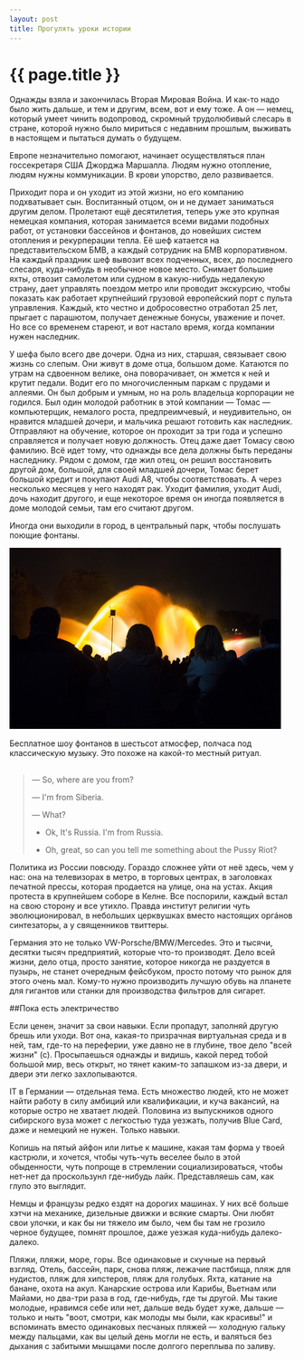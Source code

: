 ```yaml
---
layout: post
title: Прогулять уроки истории
---
```

# {{ page.title }}

Однажды взяла и закончилась Вторая Мировая Война. И как-то надо было жить дальше, и тем и другим, всем, вот и ему тоже. А он —  немец, который умеет чинить водопровод, скромный трудолюбивый слесарь в стране, которой нужно было мириться с недавним прошлым, выживать в настоящем и пытаться думать о будущем. 

Европе незначительно помогают, начинает осуществляться план госсекретаря США Джорджа Маршалла. Людям нужно отопление, людям нужны коммуникации. В крови упорство, дело развивается.

Приходит пора и он уходит из этой жизни, но его компанию подхватывает сын. Воспитанный отцом, он и не думает заниматься другим делом. Пролетают ещё десятилетия, теперь уже это крупная немецкая компания, которая занимается всеми видами подобных работ, от установки бассейнов и фонтанов, до новейших систем отопления и рекурперации тепла. Её шеф катается на представительском БМВ, а каждый сотрудник на БМВ корпоративном. На каждый праздник шеф вывозит всех подченных, всех, до последнего слесаря, куда-нибудь в необычное новое место. Снимает большие яхты, отвозит самолетом или судном в какую-нибудь недалекую страну, дает управлять поездом метро или проводит экскурсию, чтобы показать как работает крупнейший грузовой европейский порт с пульта управления. Каждый, кто честно и добросовестно отработал 25 лет, прыгает с парашютом, получает денежные бонусы, уважение и почет. Но все со временем стареют, и вот настало время, когда компании нужен наследник. 

У шефа было всего две дочери. Одна из них, старшая, связывает свою жизнь со слепым. Они живут в доме отца, большом доме. Катаются по утрам на сдвоенном велике, она поворачивает, он жмется к ней и крутит педали. Водит его по многочисленным паркам с прудами и аллеями. Он был добрым и умным, но на роль владельца корпорации не годился. Был один молодой работник в этой компании — Томас — компьютерщик, немалого роста, предпреимчевый, и неудивительно, он нравится младшей дочери, и мальчика решают готовить как наследник. Отправляют на обучение, которое он проходит за три года и успешно справляется и получает новую должность. Отец даже дает Томасу свою фамилию. Всё идет тому, что однажды все дела должны быть переданы наследнику. Рядом с домом, где жил отец, он решил восстановить другой дом, большой, для своей младшей дочери, Томас берет большой кредит и покупают Audi A8, чтобы соответствовать. А через несколько месяцев у него находят рак. Уходит фамилия, уходит Audi, дочь находит другого, и еще некоторое время он иногда появляется в доме молодой семьи, там его считают другом. 

Иногда они выходили в город, в центральный парк, чтобы послушать поющие фонтаны.

![hamburg](/img/photos/hamburg1.jpg)

Бесплатное шоу фонтанов в шестьсот атмосфер, полчаса под классическую музыку. Это похоже на какой-то местный ритуал.

##

> — So, where are you from? 
>
> — I'm from Siberia.
> 
> — What?
> 
> - Ok, It's Russia. I'm from Russia.
> 
> - Oh, great, so can you tell me something about the Pussy Riot?
>

Политика из России повсюду. Гораздо сложнее уйти от неё здесь, чем у нас: она на телевизорах в метро, в торговых центрах, в заголовках печатной прессы, которая продается на улице, она на устах. Акция протеста в крупнейшем соборе в Келне. Все поспорили, каждый встал на свою сторону и все утихло. Правда институт религии чуть эволюционировал, в небольших церквушках вместо настоящих оргáнов синтезаторы, а у священников твиттеры.

Германия это не только VW-Porsche/BMW/Mercedes. Это и тысячи, десятки тысяч предприятий, которые что-то производят. Дело всей жизни, дело отца, просто занятие, которое никогда не раздуется в пузырь, не станет очередным фейсбуком, просто потому что рынок для этого очень мал. Кому-то нужно производить лучшую обувь на лпанете для гигантов или станки для производства фильтров для сигарет. 

##Пока есть электричество

Если ценен, значит за свои навыки. Если пропадут, заполняй другую брешь или уходи. Вот она, какая-то призрачная виртуальная среда и в ней, там, где-то на переферии, уже давно не в глубине, твое дело "всей жизни" (с). Просыпаешься однажды и видишь, какой перед тобой большой мир, весь открыт, но тянет каким-то запашком из-за двери, и двери эти легко захлопываются. 

IT в Германии — отдельная тема. Есть множество людей, кто не может найти работу в силу амбиций или квалификации, и куча вакансий, на которые остро не хватает людей. Половина из выпускников одного сибирского вуза может с легкостью туда уезжать, получив Blue Card, даже и немецкий не нужен. Только навыки.

Копишь на пятый айфон или литье к машине, какая там форма у твоей кастрюли, и хочется, чтобы чуть-чуть веселее было в этой обыденности, чуть попроще в стремлении социализироваться, чтобы нет-нет да проскользунл где-нибудь лайк. Представляешь сам, как глупо это выглядит.

Немцы и французы редко ездят на дорогих машинах. У них всё больше хэтчи на механике, дизельные движки и всякие смарты. Они любят свои улочки, и как бы ни тяжело им было, чем бы там не грозило черное будущее, помнят прошлое, даже уезжая куда-нибудь далеко-далеко.

Пляжи, пляжи, море, горы. Все одинаковые и скучные на первый взгляд. Отель, бассейн, парк, снова пляж, лежачие пастбища, пляж для нудистов, пляж для хипстеров, пляж для голубых. Яхта, катание на банане, охота на акул. Канарские острова или Карибы, Вьетнам или Майами, но два-три раза в год, где-нибудь, где ты другой. Мы такие молодые, нравимся себе или нет,  дальше ведь будет хуже, дальше — только и ныть "воот, смотри, как молоды мы были, как красивы!" и вспоминать вместо одинаковых песчаных пляжей — холодную гальку между пальцами, как вы целый день могли не есть, и валяться без дыхания с забитыми мышцами после долгого переплыва по заливу.


